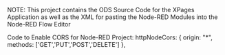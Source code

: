 NOTE: This project contains the ODS Source Code for the XPages Application as well as the XML for pasting the Node-RED Modules into the Node-RED Flow Editor

Code to Enable CORS for Node-RED Project:
httpNodeCors: { origin: "*", methods: ['GET','PUT','POST','DELETE'] },